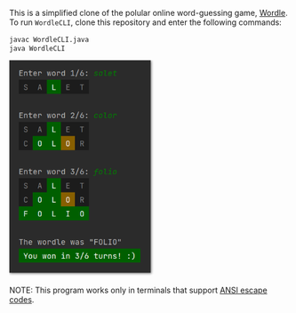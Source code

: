 This is a simplified clone of the polular online word-guessing game, <a href="https://www.powerlanguage.co.uk/wordle/">Wordle</a>. To run ```WordleCLI```, clone this repository and enter the following commands:
```
javac WordleCLI.java
java WordleCLI
```

<img src="images/img5.png" alt="Screenshot of WordleCLI" width="260"/>

NOTE: This program works only in terminals that support <a href="https://en.wikipedia.org/wiki/ANSI_escape_code">ANSI escape codes</a>.